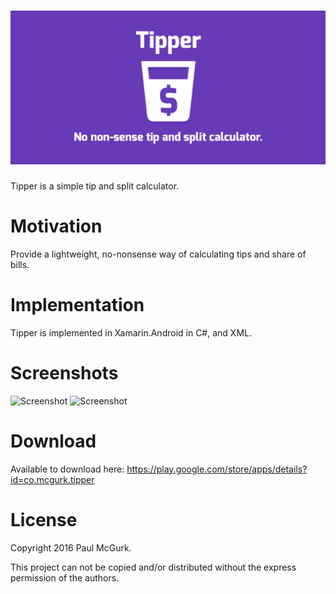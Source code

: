 # ![logo](App1/Resources/drawable/tipperheader.png)

Tipper is a simple tip and split calculator.

# Motivation
Provide a lightweight, no-nonsense way of calculating tips and share of bills.

# Implementation
Tipper is implemented in Xamarin.Android in C#, and XML.

# Screenshots
![Screenshot](https://lh3.googleusercontent.com/HBqoIJH_G25ZWEG_P3HxhFRafT2B9i5TD_gliAvnBkercZgVU5nWCXKxc0wvwLc48LU=h400) ![Screenshot](https://lh3.googleusercontent.com/HBqoIJH_G25ZWEG_P3HxhFRafT2B9i5TD_gliAvnBkercZgVU5nWCXKxc0wvwLc48LU=h400)

# Download
Available to download here: https://play.google.com/store/apps/details?id=co.mcgurk.tipper

# License
Copyright 2016 Paul McGurk.

This project can not be copied and/or distributed without the express permission of the authors.
